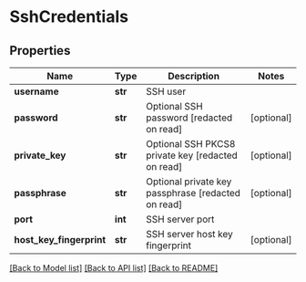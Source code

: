 # SshCredentials

## Properties
Name | Type | Description | Notes
------------ | ------------- | ------------- | -------------
**username** | **str** | SSH user | 
**password** | **str** | Optional SSH password [redacted on read] | [optional] 
**private_key** | **str** | Optional SSH PKCS8 private key [redacted on read] | [optional] 
**passphrase** | **str** | Optional private key passphrase [redacted on read] | [optional] 
**port** | **int** | SSH server port | 
**host_key_fingerprint** | **str** | SSH server host key fingerprint | [optional] 

[[Back to Model list]](../README.md#documentation-for-models) [[Back to API list]](../README.md#documentation-for-api-endpoints) [[Back to README]](../README.md)


